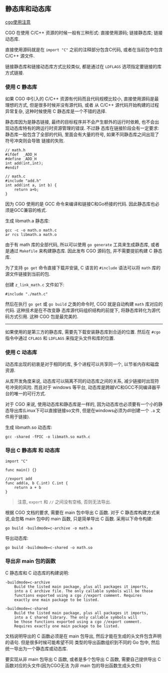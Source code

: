 ## 静态库和动态库

[cgo使用注意](https://www.bandari.net/blog/24)

CGO 在使用 C/C++ 资源的时候一般有三种形式: 直接使用源码; 链接静态库; 链接动态库.

直接使用源码就是在 `import "C"` 之前的注释部分包含C代码, 或者在当前包中包含 C/C++ 源文件.

链接静态库和链接动态库方式比较类似, 都是通过在 `LDFLAGS` 选项指定要链接的库方式链接.


### 使用 C 静态库

如果 CGO 中引入的 C/C++ 资源有代码而且代码规模比较小, 直接使用源码是最理想的方式, 但是很多时候并没有源代码, 或者
从 C/C++ 源代码开始构建的过程异常复杂, 这种时候使用 C 静态库是一个不错的选择.

静态库因为是静态链接, 最终的目标程序并不会产生额外的运行时依赖, 也不会出现动态库特有的跨运行时资源管理的错误. 不过静
态库在链接阶段会有一定要求: 静态库一般包含了全部的代码, 里面会有大量的符号, 如果不同静态库之间出现了符号冲突则会导致
链接的失败.

```cgo
// math.h
#ifdef  _ADD_H
#define _ADD_H
int add(int,int);
#endif

// math.c
#include "add.h"
int add(int a, int b) {
    return a+b;
}
```

因为 CGO 使用的是 GCC 命令来编译和链接C和Go桥接的代码. 因此静态库也必须是GCC兼容的格式.

生成 libmath.a 静态库:

```
gcc -c -o math.o math.c
ar rcs libmath.a math.o
```

由于有 math 库的全部代码, 所以可以使用 `go generate` 工具来生成静态库, 或者是通过 `Makefile` 来构建静态库. 
因此发布 CGO 源码包, 并不需要提前构建 C 静态库.


为了支持 `go get` 命令直接下载并安装, C 语言的 `#include` 语法可以将 `math` 库的源文件链接到当前的包.

创建 `z_link_math.c` 文件如下:

```
#include "./math.c"
```

然后在执行 `go get` 或 `go build` 之类的命令时, CGO 就是自动构建 `math` 库对应的代码. 这种技术是在不改变静
态库源代码组织结构的前提下, 将静态库转化为源代码方式引用.  这种 CGO 包是最完美的.

---

如果使用的是第三方的静态库, 需要先下载安装静态库到合适的位置. 然后在 `#cgo` 指令中通过 `CFLAGS` 和 `LDFLAGS` 
来指定头文件和库的位置. 


### 使用 C 动态库

动态库出现的初衷是对于相同的库, 多个进程可以共享同一个, 以节省内存和磁盘资源. 

从库开发角度来说, 动态库可以隔离不同的动态库之间的关系, 减少链接时出现符号冲突的风险. 而且对于 windows 等平台,
动态库是跨越VC和GCC不同编译器平台的唯一的可行方式.

对于 CGO 来说, 使用动态库和静态库是一样的, 因为动态库也必须要有一个小的静态导出库(Linux下可以直接链接so文件, 
但是在windows必须为dll创建一个 `.a` 文件用于链接). 

生成 libmath.so 动态库:

```
gcc -shared -fPIC -o libmath.so math.c
```


### 导出 C 静态库 和 动态库

```
import "C"

func main() {}

//export add
func add(a, b C.int) C.int {
	return a + b
}
```

> 注意, `export` 和 `//` 之间没有空格, 否则无法导出. 

根据 CGO 文档的要求, 需要在 main 包中导出 C 函数. 对于 C 静态库构建方式来说,会忽略 main 包中的 main 函数,
只是简单导出 C 函数. 采用以下命令构建:

```
go build -buildmode=c-archive -o math.a
```

导出动态库:

```
go build -buildmode=c-shared -o math.so
```


### 导出非 main 包的函数

C 静态库和 C 动态库的构建说明:

```
-buildmode=c-archive
    Build the listed main package, plus all packages it imports,
    into a C archive file. The only callable symbols will be those
    functions exported using a cgo //export comment. Requires
    exactly one main package to be listed.

-buildmode=c-shared
    Build the listed main package, plus all packages it imports,
    into a C shared library. The only callable symbols will
    be those functions exported using a cgo //export comment.
    Requires exactly one main package to be listed.
``` 

文档说明导出的 C 函数必须是在 main 包导出, 然后才能在生成的头文件包含声明的语句. 但是很多时候可能希望不同
类型的导出函数组织到不同的 Go 包中, 然后统一导出为一个静态库或动态库.

要实现从非 main 包导出 C 函数, 或者是多个包导出 C 函数, 需要自己提供导出 C 函数对应的头文件(因为CGO无法
为非 main 包的导出函数生成头文件)

